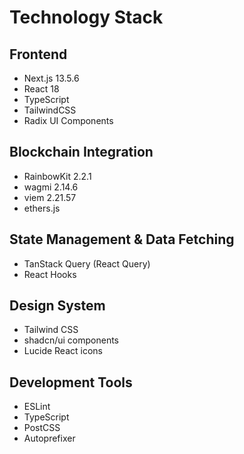# Technology Stack

## Frontend
- Next.js 13.5.6
- React 18
- TypeScript
- TailwindCSS
- Radix UI Components

## Blockchain Integration
- RainbowKit 2.2.1
- wagmi 2.14.6
- viem 2.21.57
- ethers.js

## State Management & Data Fetching
- TanStack Query (React Query)
- React Hooks

## Design System
- Tailwind CSS
- shadcn/ui components
- Lucide React icons

## Development Tools
- ESLint
- TypeScript
- PostCSS
- Autoprefixer